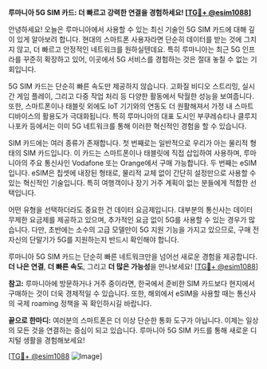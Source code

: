 **루마니아 5G SIM 카드: 더 빠르고 강력한 연결을 경험하세요! [[TG💪+ @esim1088](https://t.me/s/esim1088)]**

안녕하세요! 오늘은 루마니아에서 사용할 수 있는 최신 기술인 5G SIM 카드에 대해 깊이 있게 알아보려 합니다. 현대의 스마트폰 사용자라면 단순히 데이터를 받는 것에 그치지 않고, 더 빠르고 안정적인 네트워크를 원하실텐데요. 특히 루마니아는 최근 5G 인프라를 꾸준히 확장하고 있어, 이곳에서 5G 서비스를 경험하는 것은 절대 놓칠 수 없는 기회입니다.

5G SIM 카드는 단순히 빠른 속도만 제공하지 않습니다. 고화질 비디오 스트리밍, 실시간 게임 플레이, 그리고 다중 작업 처리 등 다양한 활동에서 탁월한 성능을 보여줍니다. 또한, 스마트폰이나 태블릿 외에도 IoT 기기와의 연동도 더 원활해져서 가정 내 스마트 디바이스의 활용도가 극대화됩니다. 특히 루마니아의 대표 도시인 부쿠레슈티나 클루지나포카 등에서는 이미 5G 네트워크를 통해 이러한 혁신적인 경험을 할 수 있습니다.

SIM 카드에는 여러 종류가 존재합니다. 첫 번째로는 일반적으로 우리가 아는 물리적 형태의 SIM 카드입니다. 이 카드는 스마트폰이나 태블릿에 직접 삽입하여 사용하며, 루마니아의 주요 통신사인 Vodafone 또는 Orange에서 구매 가능합니다. 두 번째는 eSIM입니다. eSIM은 칩셋에 내장된 형태로, 물리적 교체 없이 간단히 설정만으로 사용할 수 있는 혁신적인 기술입니다. 특히 여행객이나 장기 거주 계획이 없는 분들에게 적합한 선택입니다.

어떤 유형을 선택하더라도 중요한 건 데이터 요금제입니다. 대부분의 통신사는 데이터 무제한 요금제를 제공하고 있으며, 추가적인 요금 없이 5G를 사용할 수 있는 경우가 많습니다. 다만, 초반에는 소수의 고급 모델만이 5G 지원 기능을 가지고 있으므로, 구매 전 자신의 단말기가 5G를 지원하는지 반드시 확인해야 합니다.

루마니아 5G SIM 카드는 단순히 빠른 네트워크만을 넘어선 새로운 경험을 제공합니다. **더 나은 연결**, **더 빠른 속도**, 그리고 **더 많은 가능성**을 만나보세요! [[TG💪+ @esim1088](https://t.me/s/esim1088)]

**참고:** 루마니아에 방문하거나 거주 중이라면, 한국에서 준비한 SIM 카드보다 현지에서 구매하는 것이 더욱 경제적일 수 있습니다. 또한, 해외에서 eSIM을 사용할 때는 통신사의 국제 roaming 정책을 꼭 확인하시길 바랍니다.

**끝으로 한마디:** 여러분의 스마트폰은 더 이상 단순한 통화 도구가 아닙니다. 이제는 일상의 모든 것을 연결하는 중심이 되고 있습니다. 루마니아 5G SIM 카드를 통해 새로운 디지털 생활을 경험해보세요!

[[TG💪+ @esim1088](https://t.me/s/esim1088) ![Image](https://i.postimg.cc/Y0z9fWf4/image.png)]